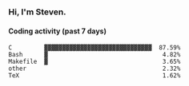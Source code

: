 ### Hi, I'm Steven.

#### Coding activity (past 7 days)
```
C         ▓▓▓▓▓▓▓▓▓▓▓▓▓▓▓▓▓▓▓▓▓▓▓▓▓▓▓▓▓▓  87.59%
Bash      ▓                                4.82%
Makefile  ▓                                3.65%
other                                      2.32%
TeX                                        1.62%
```
